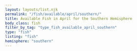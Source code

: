 ```yaml
---
layout: layouts/list.njk
permalink: "/fish/available/april/southern/"
title: Available Fish in April for the Southern Hemisphere
body_class: fish
filter_by_tag: "type_fish_available_april_southern"
type: "fish"
listing: "fish"
hemisphere: "southern"
---
```

